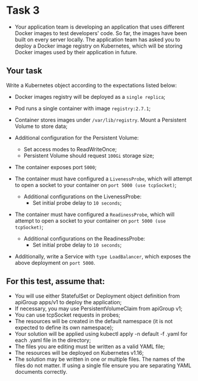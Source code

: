 # Task 3

- Your application team is developing an application that uses different Docker images to test developers' code. So far, the images have been built on every server locally. The application team has asked you to deploy a Docker image registry on Kubernetes, which will be storing Docker images used by their application in future.

## Your task

Write a Kubernetes object according to the expectations listed below:

- Docker images registry will be deployed as a `single replica`;

- Pod runs a single container with image `registry:2.7.1`;

- Container stores images under `/var/lib/registry`. Mount a Persistent Volume to store data;

- Additional configuration for the Persistent Volume:
    - Set access modes to ReadWriteOnce;
    - Persistent Volume should request `100Gi` storage size;

- The container exposes port `5000`;

- The container must have configured a `LivenessProbe`, which will attempt to open a socket to your container on `port 5000 (use tcpSocket)`;
    - Additional configurations on the LivenessProbe:
        - Set initial probe delay to `10 seconds`;

- The container must have configured a `ReadinessProbe`, which will attempt to open a socket to your container on `port 5000 (use tcpSocket)`;
    - Additional configurations on the ReadinessProbe:
        - Set initial probe delay to `10 seconds`;

- Additionally, write a Service with `type LoadBalancer`, which exposes the above deployment on `port 5000`.

## For this test, assume that:

- You will use either StatefulSet or Deployment object definition from apiGroup apps/v1 to deploy the application;
- If necessary, you may use PersistentVolumeClaim from apiGroup v1;
- You can use tcpSocket requests in probes;
- The resources will be created in the default namespace (it is not expected to define its own namespace);
- Your solution will be applied using kubectl apply -n default -f <name of the file>.yaml for each .yaml file in the directory;
- The files you are editing must be written as a valid YAML file;
- The resources will be deployed on Kubernetes v1.16;
- The solution may be written in one or multiple files. The names of the files do not matter. If using a single file ensure you are separating YAML documents correctly.












